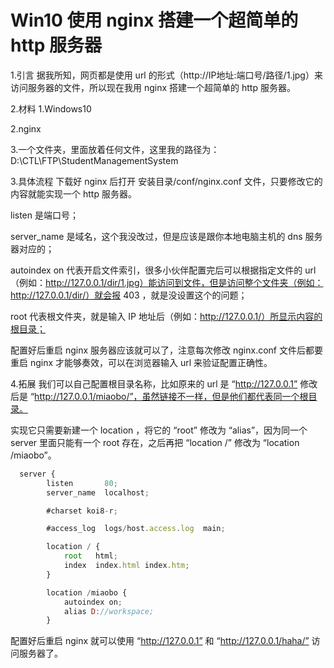 # Win10 使用 nginx 搭建一个超简单的 http 服务器

1.引言
据我所知，网页都是使用 url 的形式（http://IP地址:端口号/路径/1.jpg）来访问服务器的文件，所以现在我用 nginx 搭建一个超简单的 http 服务器。

2.材料
1.Windows10

2.nginx

3.一个文件夹，里面放着任何文件，这里我的路径为：D:\CTL\FTP\StudentManagementSystem

3.具体流程
下载好 nginx 后打开 安装目录/conf/nginx.conf 文件，只要修改它的内容就能实现一个 http 服务器。

listen 是端口号；

server_name 是域名，这个我没改过，但是应该是跟你本地电脑主机的 dns 服务器对应的；

autoindex on 代表开启文件索引，很多小伙伴配置完后可以根据指定文件的 url（例如：http://127.0.0.1/dir/1.jpg）能访问到文件，但是访问整个文件夹（例如：http://127.0.0.1/dir/）就会报 403 ，就是没设置这个的问题；

root 代表根文件夹，就是输入 IP 地址后（例如：http://127.0.0.1/）所显示内容的根目录；

配置好后重启 nginx 服务器应该就可以了，注意每次修改 nginx.conf 文件后都要重启 nginx 才能够奏效，可以在浏览器输入 url 来验证配置正确性。


4.拓展
我们可以自己配置根目录名称，比如原来的 url 是 “http://127.0.0.1” 修改后是 “http://127.0.0.1/miaobo/”，虽然链接不一样，但是他们都代表同一个根目录。

实现它只需要新建一个 location ，将它的 “root” 修改为 “alias”，因为同一个 server 里面只能有一个 root 存在，之后再把 “location /” 修改为 “location /miaobo”。

```js
  server {
        listen       80;
        server_name  localhost;

        #charset koi8-r;

        #access_log  logs/host.access.log  main;

        location / {
            root   html;
            index  index.html index.htm;
        }

        location /miaobo {
        	autoindex on;
        	alias D://workspace;
        }
```



配置好后重启 nginx 就可以使用 “http://127.0.0.1” 和 “http://127.0.0.1/haha/” 访问服务器了。


 